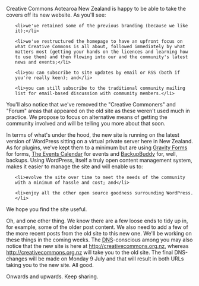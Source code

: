<html><body><p>Creative Commons Aotearoa New Zealand is happy to be able to take the covers off its new website. As you'll see:

</p><ul>

	<li>we've retained some of the previous branding (because we like it);</li>

	<li>we've restructured the homepage to have an upfront focus on what Creative Commons is all about, followed immediately by what matters most (getting your hands on the licences and learning how to use them) and then flowing into our and the community's latest news and events;</li>

	<li>you can subscribe to site updates by email or RSS (both if you're really keen); and</li>

	<li>you can still subscribe to the traditional community mailing list for email-based discussion with community members.</li>

</ul>

You'll also notice that we've removed the "Creative Commoners" and "Forum" areas that appeared on the old site as these weren't used much in practice. We propose to focus on alternative means of getting the community involved and will be telling you more about that soon.



In terms of what's under the hood, the new site is running on the latest version of WordPress sitting on a virtual private server here in New Zealand. As for plugins, we've kept them to a minimum but are using <a title="Gravity Forms" href="http://www.gravityforms.com/" target="_blank">Gravity Forms</a> for forms, <a title="The Events Calendar" href="http://tri.be/wordpress-events-calendar/" target="_blank">The Events Calendar</a> for events and <a title="BackupBuddy" href="http://pluginbuddy.com/purchase/backupbuddy/" target="_blank">BackupBuddy</a> for, well, backups. Using WordPress, itself a truly open content management system, makes it easier to manage the site and will enable us to:

<ul>

	<li>evolve the site over time to meet the needs of the community with a minimum of hassle and cost; and</li>

	<li>enjoy all the other open source goodness surrounding WordPress.</li>

</ul>

We hope you find the site useful.



Oh, and one other thing. We know there are a few loose ends to tidy up in, for example, some of the older post content. We also need to add a few of the more recent posts from the old site to this new one. We'll be working on these things in the coming weeks. The <acronym title="Domain Name System">DNS</acronym>-conscious among you may also notice that the new site is here at <a href="http://creativecommons.org.nz">http://creativecommons.org.nz</a>, whereas <a href="http://creativecommons.org.nz">http://creativecommons.org.nz</a> will take you to the old site. The final DNS-changes will be made on Monday 9 July and that will result in both URLs taking you to the new site. All good.



Onwards and upwards. Keep sharing.</body></html>